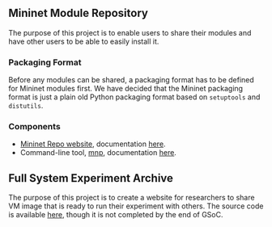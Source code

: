 ## Mininet Module Repository
The purpose of this project is to enable users to share their modules and have other users to be able to easily install it.

### Packaging Format
Before any modules can be shared, a packaging format has to be defined for Mininet modules first. We have decided that the Mininet packaging format is just a plain old Python packaging format based on `setuptools` and `distutils`.

### Components
- [Mininet Repo website](https://github.com/heryandi/djangopypi2), documentation [here](https://github.com/heryandi/gsoc2013-onl-mininet/wiki/Mininet-Repo-Docs).
- Command-line tool, [mnp](https://github.com/heryandi/mnp), documentation [here](https://github.com/heryandi/gsoc2013-onl-mininet/wiki/mnp:-Mininet-Packaging-Tools-Docs).

## Full System Experiment Archive
The purpose of this project is to create a website for researchers to share VM image that is ready to run their experiment with others. The source code is available [here](https://github.com/heryandi/experiment_repo), though it is not completed by the end of GSoC.
